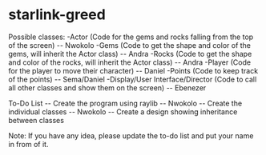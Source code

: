 # starlink-greed
Possible classes:
-Actor (Code for the gems and rocks falling from the top of the screen) -- Nwokolo
-Gems (Code to get the shape and color of the gems, will inherit the Actor class) -- Andra
-Rocks (Code to get the shape and color of the rocks, will inherit the Actor class) -- Andra
-Player (Code for the player to move their character) -- Daniel
-Points (Code to keep track of the points) -- Sema/Daniel
-Display/User Interface/Director (Code to call all other classes and show them on the screen) -- Ebenezer

To-Do List
-- Create the program using raylib -- Nwokolo
-- Create the individual classes -- Nwokolo
-- Create a design showing inheritance between classes


Note: If you have any idea, please update the to-do list and put your name in from of it.
